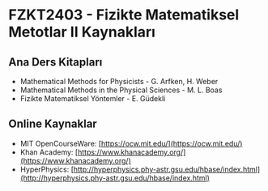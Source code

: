 # FZKT2403 - Fizikte Matematiksel Metotlar II Kaynakları

## Ana Ders Kitapları
- Mathematical Methods for Physicists - G. Arfken, H. Weber
- Mathematical Methods in the Physical Sciences - M. L. Boas
- Fizikte Matematiksel Yöntemler - E. Güdekli

## Online Kaynaklar
- MIT OpenCourseWare: [https://ocw.mit.edu/](https://ocw.mit.edu/)
- Khan Academy: [https://www.khanacademy.org/](https://www.khanacademy.org/)
- HyperPhysics: [http://hyperphysics.phy-astr.gsu.edu/hbase/index.html](http://hyperphysics.phy-astr.gsu.edu/hbase/index.html)
